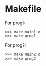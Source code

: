 Makefile
===========
For prog1:
```
>>> make main1.o
>>> make prog1
```

For prog2:
```
>>> make main2.o
>>> make prog2
```